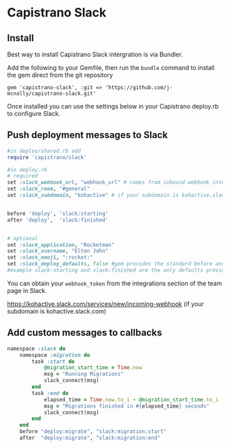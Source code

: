 # Capistrano Slack

## Install

Best way to install Capistrano Slack intergration is via Bundler.  

Add the following to your Gemfile, then run the `bundle` command to install the gem direct from the git repository

```
gem 'capistrano-slack', :git => 'https://github.com/j-mcnally/capistrano-slack.git'
```

Once installed you can use the settings below in your Capistrano deploy.rb to configure Slack.

## Push deployment messages to Slack

```ruby
#in deploy/shared.rb add
require 'capistrano/slack'

#in deploy.rb 
# required
set :slack_webhook_url, "webhook_url" # comes from inbound webhook integration
set :slack_room, "#general"
set :slack_subdomain, "kohactive" # if your subdomain is kohactive.slack.com


before 'deploy', 'slack:starting'
after 'deploy',  'slack:finished'


# optional
set :slack_application, "Rocketman"
set :slack_username, "Elton John"
set :slack_emoji, ":rocket:"
set :slack_deploy_defaults, false #gem provides the standard before and after callbacks deploy:starting and deploy:finished deploy of set to false and provide your own. 
#example slack:starting and slack:finished are the only defaults provided in the gem. 
```

You can obtain your `webhook_token` from the integrations section of the team page in Slack.  

https://kohactive.slack.com/services/new/incoming-webhook (if your subdomain is kohactive.slack.com)

## Add custom messages to callbacks 
```ruby
namespace :slack do
    namespace :migration do 
        task :start do 
            @migration_start_time = Time.now
            msg = "Running Migrations"
            slack_connect(msg)
        end
        task :end do 
            elapsed_time = Time.now.to_i - @migration_start_time.to_i   if @migration_start_time
            msg = "Migrations finished in #{elapsed_time} seconds"
            slack_connect(msg)
        end
    end
    before "deploy:migrate", "slack:migration:start"
    after  "deploy:migrate", "slack:migration:end"
```

